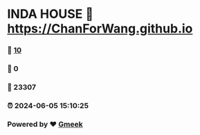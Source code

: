 # INDA HOUSE :link: https://ChanForWang.github.io 
### :page_facing_up: [10](https://ChanForWang.github.io/tag.html) 
### :speech_balloon: 0 
### :hibiscus: 23307 
### :alarm_clock: 2024-06-05 15:10:25 
### Powered by :heart: [Gmeek](https://github.com/Meekdai/Gmeek)
